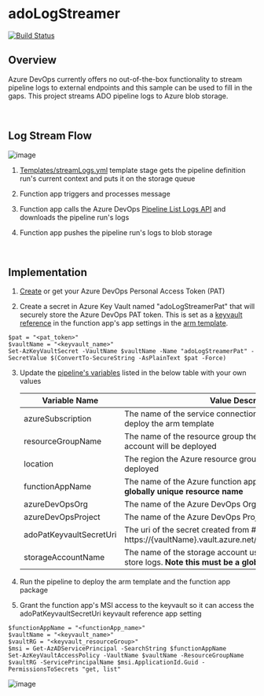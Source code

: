 # adoLogStreamer

[![Build Status](https://dev.azure.com/hoppy7/Azure/_apis/build/status/Hoppy7.adoLogStreamer?branchName=main)](https://dev.azure.com/hoppy7/Azure/_build/latest?definitionId=12&branchName=main)

## Overview
Azure DevOps currently offers no out-of-the-box functionality to stream pipeline logs to external endpoints and this sample can be used to fill in the gaps. This project streams ADO pipeline logs to Azure blob storage.

<br>

## Log Stream Flow
![image](https://user-images.githubusercontent.com/18079003/116765233-09106980-a9d9-11eb-8f7c-12cb1ee94c0f.png)

  1.  [Templates/streamLogs.yml](https://github.com/Hoppy7/adoLogStreamer/blob/main/templates/streamLogs.yml) template stage gets the pipeline definition run's current context and puts it on the storage queue
  
  2.  Function app triggers and processes message
  
  3.  Function app calls the Azure DevOps [Pipeline List Logs API](https://docs.microsoft.com/en-us/rest/api/azure/devops/pipelines/logs/list?view=azure-devops-rest-6.0) and downloads the pipeline run's logs
  
  4.  Function app pushes the pipeline run's logs to blob storage

<br>

## Implementation
  1.  [Create](https://docs.microsoft.com/en-us/azure/devops/organizations/accounts/use-personal-access-tokens-to-authenticate?view=azure-devops&tabs=preview-page#create-a-pat) or get your Azure DevOps Personal Access Token (PAT)

  2.  Create a secret in Azure Key Vault named "adoLogStreamerPat" that will securely store the Azure DevOps PAT token.  This is set as a [keyvault reference](https://docs.microsoft.com/en-us/azure/app-service/app-service-key-vault-references) in the function app's app settings in the [arm template](https://github.com/Hoppy7/adoLogStreamer/blob/main/armTemplates/deploy.json).
  
    $pat = "<pat_token>"
    $vaultName = "<keyvault_name>"
    Set-AzKeyVaultSecret -VaultName $vaultName -Name "adoLogStreamerPat" -SecretValue $(ConvertTo-SecureString -AsPlainText $pat -Force)
      
  3.  Update the [pipeline's variables](https://github.com/Hoppy7/adoLogStreamer/blob/main/azure-pipelines.yml#L12-L30) listed in the below table with your own values

      Variable Name | Value Description
      ------ | ------
      azureSubscription | The name of the service connection the pipeline will leverage to deploy the arm template
      resourceGroupName | The name of the resource group the function app and storage account will be deployed
      location | The region the Azure resource group and resources will be deployed
      functionAppName | The name of the Azure function app.  **Note this must be a globally unique resource name**
      azureDevOpsOrg | The name of the Azure DevOps Organization
      azureDevOpsProject | The name of the Azure DevOps Project
      adoPatKeyvaultSecretUri | The uri of the secret created from #2 - https://{vaultName}.vault.azure.net/secrets/adoLogStreamerPat/
      storageAccountName | The name of the storage account used by the function app to store logs.  **Note this must be a globally unique resource name**

  4.  Run the pipeline to deploy the arm template and the function app package

  5.  Grant the function app's MSI access to the keyvault so it can access the adoPatKeyvaultSecretUri keyvault reference app setting
  
    $functionAppName = "<functionApp_name>"
    $vaultName = "<keyvault_name>"
    $vaultRG = "<keyvault_resourceGroup>"
    $msi = Get-AzADServicePrincipal -SearchString $functionAppName
    Set-AzKeyVaultAccessPolicy -VaultName $vaultName -ResourceGroupName $vaultRG -ServicePrincipalName $msi.ApplicationId.Guid -PermissionsToSecrets "get, list"
    
    
  ![image](https://user-images.githubusercontent.com/18079003/117528888-494b8b00-af89-11eb-9bda-2d6822c7c13d.png)
